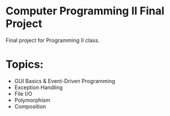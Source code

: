 # Computer Programming II Final Project
Final project for Programming II class.

# Topics:
* GUI Basics & Event-Driven Programming
* Exception Handling
* File I/O
* Polymorphism
* Composition


